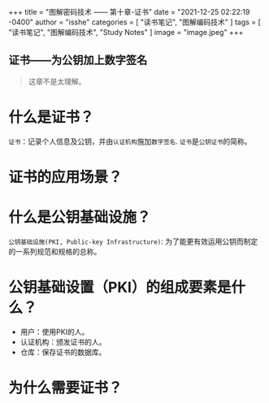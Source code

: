 +++
title = "图解密码技术 —— 第十章-证书"
date = "2021-12-25 02:22:19 -0400"
author = "isshe"
categories = [ "读书笔记", "图解编码技术" ]
tags = [ "读书笔记", "图解编码技术", "Study Notes" ]
image = "image.jpeg"
+++


证书——为公钥加上数字签名
---
> 这章不是太理解。

# 什么是证书？
`证书`：记录个人信息及公钥，并由`认证机构`施加`数字签名`.
`证书`是`公钥证书`的简称。


# 证书的应用场景？


# 什么是公钥基础设施？
`公钥基础设施(PKI, Public-key Infrastructure)`: 为了能更有效运用公钥而制定的一系列规范和规格的总称。

# 公钥基础设置（PKI）的组成要素是什么？
* 用户：使用PKI的人。
* 认证机构：颁发证书的人。
* 仓库：保存证书的数据库。

# 为什么需要证书？
